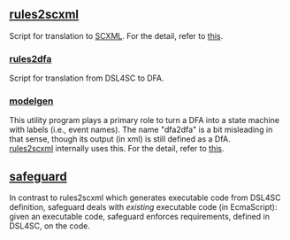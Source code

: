 ## [rules2scxml](rules2scxml)

Script for translation to [SCXML](https://www.w3.org/TR/scxml/).
For the detail, refer to [this](rules2scxml/README.md).

### [rules2dfa](rules2dfa)

Script for translation from DSL4SC to DFA.

### [modelgen](modelgen)

This utility program plays a primary role to turn a DFA into a state machine with labels (i.e., event names).
The name "dfa2dfa" is a bit misleading in that sense, though its output (in xml) is still defined as a DfA.  
[rules2scxml](rules2scxml) internally uses this.
For the detail, refer to [this](modelgen/README.md).

## [safeguard](safeguard)

In contrast to rules2scxml which  generates executable code from DSL4SC definition,
safeguard deals with _existing_ executable code (in EcmaScript):
given an executable code, safeguard enforces requirements, defined in DSL4SC, on the code.
